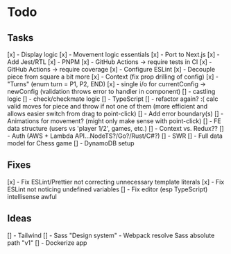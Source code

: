 # Todo

## Tasks

[x] - Display logic
[x] - Movement logic essentials
[x] - Port to Next.js
[x] - Add Jest/RTL
[x] - PNPM
[x] - GitHub Actions -> require tests in CI
[x] - GitHub Actions -> require coverage
[x] - Configure ESLint
[x] - Decouple piece from square a bit more
[x] - Context (fix prop drilling of config)
[x] - "Turns" (enum turn = P1, P2, END)
[x] - single i/o for currentConfig -> newConfig (validation throws error to handler in component)
[] - castling logic
[] - check/checkmate logic
[] - TypeScript
[] - refactor again? :( calc valid moves for piece and throw if not one of them (more efficient and allows easier switch from drag to point-click)
[] - Add error boundary(s)
[] - Animations for movement? (might only make sense with point-click)
[] - FE data structure (users vs 'player 1/2', games, etc.)
[] - Context vs. Redux??
[] - Auth (AWS + Lambda API...NodeTS?/Go?/Rust/C#?)
[] - SWR
[] - Full data model for Chess game
[] - DynamoDB setup

## Fixes

[x] - Fix ESLint/Prettier not correcting unnecessary template literals
[x] - Fix ESLint not noticing undefined variables
[] - Fix editor (esp TypeScript) intellisense awful

## Ideas

[] - Tailwind
[] - Sass "Design system" - Webpack resolve Sass absolute path "v1"
[] - Dockerize app
